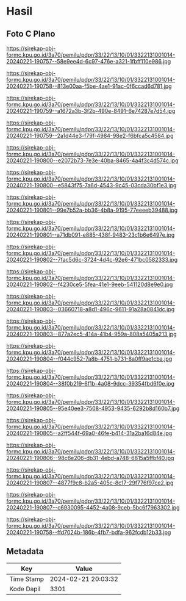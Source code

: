 # Hasil

## Foto C Plano

https://sirekap-obj-formc.kpu.go.id/3a70/pemilu/pdpr/33/22/13/10/01/3322131001014-20240221-190757--58e9ee4d-6c97-476e-a321-1fbff110e986.jpg

https://sirekap-obj-formc.kpu.go.id/3a70/pemilu/pdpr/33/22/13/10/01/3322131001014-20240221-190758--813e00aa-f5be-4ae1-91ac-0f6ccad6d781.jpg

https://sirekap-obj-formc.kpu.go.id/3a70/pemilu/pdpr/33/22/13/10/01/3322131001014-20240221-190759--a1672a3b-3f2b-490e-8491-6e74287e7d54.jpg

https://sirekap-obj-formc.kpu.go.id/3a70/pemilu/pdpr/33/22/13/10/01/3322131001014-20240221-190759--2a1d44e3-f79f-4984-98e2-f6bfca5c4584.jpg

https://sirekap-obj-formc.kpu.go.id/3a70/pemilu/pdpr/33/22/13/10/01/3322131001014-20240221-190800--e2072b73-7e3e-40ba-8465-4a4f3c4d574c.jpg

https://sirekap-obj-formc.kpu.go.id/3a70/pemilu/pdpr/33/22/13/10/01/3322131001014-20240221-190800--e5843f75-7a6d-4543-9c45-03cda30bf1e3.jpg

https://sirekap-obj-formc.kpu.go.id/3a70/pemilu/pdpr/33/22/13/10/01/3322131001014-20240221-190801--99e7b52a-bb36-4b8a-9195-77eeeeb39488.jpg

https://sirekap-obj-formc.kpu.go.id/3a70/pemilu/pdpr/33/22/13/10/01/3322131001014-20240221-190801--a71db091-e885-438f-9483-23c1b6e6497e.jpg

https://sirekap-obj-formc.kpu.go.id/3a70/pemilu/pdpr/33/22/13/10/01/3322131001014-20240221-190802--7fac5d6c-3724-4d4c-92e6-471bc0582333.jpg

https://sirekap-obj-formc.kpu.go.id/3a70/pemilu/pdpr/33/22/13/10/01/3322131001014-20240221-190802--f4230ce5-5fea-41e1-9eeb-541120d8e9e0.jpg

https://sirekap-obj-formc.kpu.go.id/3a70/pemilu/pdpr/33/22/13/10/01/3322131001014-20240221-190803--03660718-a8d1-496c-9611-91a28a0841dc.jpg

https://sirekap-obj-formc.kpu.go.id/3a70/pemilu/pdpr/33/22/13/10/01/3322131001014-20240221-190803--877a2ec5-414a-41b4-959a-808a5405a213.jpg

https://sirekap-obj-formc.kpu.go.id/3a70/pemilu/pdpr/33/22/13/10/01/3322131001014-20240221-190804--f044c952-7a8b-4751-b731-8a0ff9ae1cba.jpg

https://sirekap-obj-formc.kpu.go.id/3a70/pemilu/pdpr/33/22/13/10/01/3322131001014-20240221-190804--38f0b219-6f1b-4a08-9dcc-39354fbd6f0e.jpg

https://sirekap-obj-formc.kpu.go.id/3a70/pemilu/pdpr/33/22/13/10/01/3322131001014-20240221-190805--95e40ee3-7508-4953-9435-6292b8d160b7.jpg

https://sirekap-obj-formc.kpu.go.id/3a70/pemilu/pdpr/33/22/13/10/01/3322131001014-20240221-190805--a2ff544f-69a0-46fe-b414-31a2ba16d84e.jpg

https://sirekap-obj-formc.kpu.go.id/3a70/pemilu/pdpr/33/22/13/10/01/3322131001014-20240221-190806--98c6e206-db31-4ebd-a748-6815a5ffbf40.jpg

https://sirekap-obj-formc.kpu.go.id/3a70/pemilu/pdpr/33/22/13/10/01/3322131001014-20240221-190807--4877f9c8-b2a5-405c-8c17-29f776f97ce2.jpg

https://sirekap-obj-formc.kpu.go.id/3a70/pemilu/pdpr/33/22/13/10/01/3322131001014-20240221-190807--c6930095-4452-4a08-9ceb-5bc6f7963302.jpg

https://sirekap-obj-formc.kpu.go.id/3a70/pemilu/pdpr/33/22/13/10/01/3322131001014-20240221-190758--ffd7024b-186b-4fb7-bdfa-962fcdb12b33.jpg


## Metadata

| Key        | Value               |
| ---------- | ------------------- |
| Time Stamp | 2024-02-21 20:03:32 |
| Kode Dapil | 3301                |



